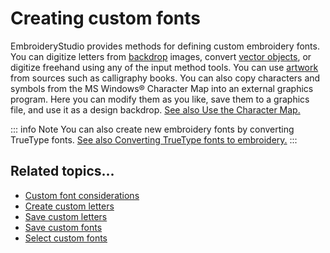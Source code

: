 # Creating custom fonts

EmbroideryStudio provides methods for defining custom embroidery fonts. You can digitize letters from [backdrop](../../glossary/glossary#backdrop) images, convert [vector objects](../../glossary/glossary), or digitize freehand using any of the input method tools. You can use [artwork](../../glossary/glossary#artwork) from sources such as calligraphy books. You can also copy characters and symbols from the MS Windows® Character Map into an external graphics program. Here you can modify them as you like, save them to a graphics file, and use it as a design backdrop. [See also Use the Character Map.](../lettering_advanced/Use_the_Character_Map)

::: info Note
You can also create new embroidery fonts by converting TrueType fonts. [See also Converting TrueType fonts to embroidery.](Converting_TrueType_fonts_to_embroidery)
:::

## Related topics...

- [Custom font considerations](Custom_font_considerations)
- [Create custom letters](Create_custom_letters)
- [Save custom letters](Save_custom_letters)
- [Save custom fonts](Save_custom_fonts)
- [Select custom fonts](Select_custom_fonts)
